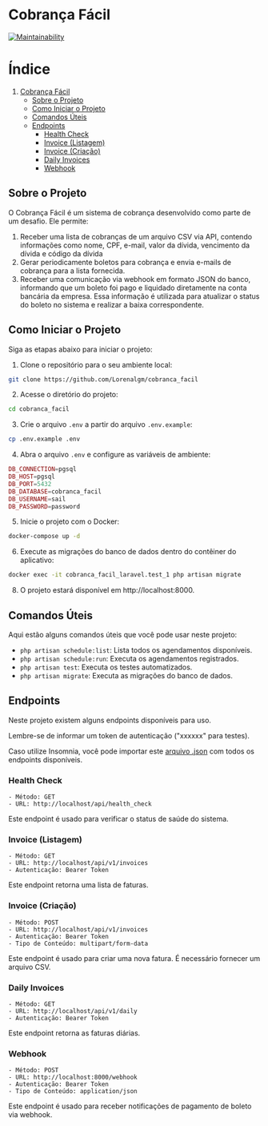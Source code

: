 # Cobrança Fácil
[![Maintainability](https://api.codeclimate.com/v1/badges/f5dfb0fd4ea4873e15a1/maintainability)](https://codeclimate.com/github/Lorenalgm/cobranca_facil/maintainability)

# Índice

1. [Cobrança Fácil](#cobrança-fácil)
   - [Sobre o Projeto](#sobre-o-projeto)
   - [Como Iniciar o Projeto](#como-iniciar-o-projeto)
   - [Comandos Úteis](#comandos-úteis)
   - [Endpoints](#endpoints)
      - [Health Check](#health-check)
      - [Invoice (Listagem)](#invoice-listagem)
      - [Invoice (Criação)](#invoice-criação)
      - [Daily Invoices](#daily-invoices)
      - [Webhook](#webhook)


## Sobre o Projeto
O Cobrança Fácil é um sistema de cobrança desenvolvido como parte de um desafio. Ele permite:

1. Receber uma lista de cobranças de um arquivo CSV via API, contendo informações como nome, CPF, e-mail, valor da dívida, vencimento da dívida e código da dívida
2. Gerar periodicamente boletos para cobrança e envia e-mails de cobrança para a lista fornecida.
3. Receber uma comunicação via webhook em formato JSON do banco, informando que um boleto foi pago e liquidado diretamente na conta bancária da empresa. Essa informação é utilizada para atualizar o status do boleto no sistema e realizar a baixa correspondente.

## Como Iniciar o Projeto
Siga as etapas abaixo para iniciar o projeto:

1. Clone o repositório para o seu ambiente local:
```bash
git clone https://github.com/Lorenalgm/cobranca_facil
```
2. Acesse o diretório do projeto:
```bash
cd cobranca_facil
```
3. Crie o arquivo `.env` a partir do arquivo `.env.example`:
```bash
cp .env.example .env
```
4. Abra o arquivo `.env` e configure as variáveis de ambiente:
```php
DB_CONNECTION=pgsql
DB_HOST=pgsql
DB_PORT=5432
DB_DATABASE=cobranca_facil
DB_USERNAME=sail
DB_PASSWORD=password
```
5. Inicie o projeto com o Docker:
```bash
docker-compose up -d
```
6. Execute as migrações do banco de dados dentro do contêiner do aplicativo:
```bash
docker exec -it cobranca_facil_laravel.test_1 php artisan migrate
```
8. O projeto estará disponível em http://localhost:8000.

## Comandos Úteis

Aqui estão alguns comandos úteis que você pode usar neste projeto:

- `php artisan schedule:list`: Lista todos os agendamentos disponíveis.
- `php artisan schedule:run`: Executa os agendamentos registrados.
- `php artisan test`: Executa os testes automatizados.
- `php artisan migrate`: Executa as migrações do banco de dados.

## Endpoints

Neste projeto existem alguns endpoints disponíveis para uso.

Lembre-se de informar um token de autenticação ("xxxxxx" para testes).

Caso utilize Insomnia, você pode importar este [arquivo .json](./Insomnia_2023-07-03.json) com todos os endpoints disponíveis. 

### Health Check
```
- Método: GET
- URL: http://localhost/api/health_check
```
Este endpoint é usado para verificar o status de saúde do sistema.

### Invoice (Listagem)
```
- Método: GET
- URL: http://localhost/api/v1/invoices
- Autenticação: Bearer Token
```
Este endpoint retorna uma lista de faturas.

### Invoice (Criação)
```
- Método: POST
- URL: http://localhost/api/v1/invoices
- Autenticação: Bearer Token
- Tipo de Conteúdo: multipart/form-data
```
Este endpoint é usado para criar uma nova fatura. É necessário fornecer um arquivo CSV.

### Daily Invoices
```
- Método: GET
- URL: http://localhost/api/v1/daily
- Autenticação: Bearer Token
```
Este endpoint retorna as faturas diárias.

### Webhook
```
- Método: POST
- URL: http://localhost:8000/webhook
- Autenticação: Bearer Token
- Tipo de Conteúdo: application/json
```
Este endpoint é usado para receber notificações de pagamento de boleto via webhook.
